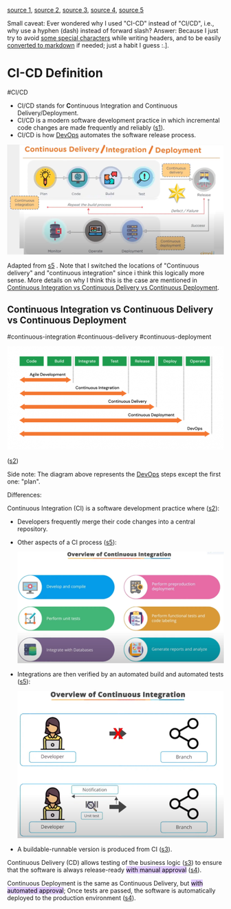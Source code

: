 
[source 1](https://www.synopsys.com/glossary/what-is-cicd.html#:~:text=CI%20and%20CD%20stand%20for,are%20made%20frequently%20and%20reliably.), [source 2](https://guvi.in/blog/continuous-integration-vs-continuous-deployment/), [source 3](https://medium.com/@ferhatsukrurende/continuous-integration-delivery-deployment-ci-cd-e1f3cbd14d5e), [source 4](https://katalon.com/resources-center/blog/continuous-delivery-vs-continuous-deployment), [source 5](https://youtu.be/h9K1NnqwUvE)

Small caveat: Ever wondered why I used "CI-CD" instead of "CI/CD", i.e., why use a hyphen (dash) instead of forward slash? 
Answer: Because I just try to avoid [some special characters](<https://www.quora.com/Which-special-character-should-be-avoided-when-naming-a-file#:~:text=%5C0%20(ASCII%20NULL,non%20ASCII%20charcters>) while writing headers, and to be easily [converted to markdown](https://stackoverflow.com/questions/43273842/what-are-the-rules-of-converting-one-markdown-title-into-an-html-anchor#:~:text=from%20the%20previous-,note,-.%0A1.All) if needed; just a habit I guess :.\].

# CI-CD Definition

#CI/CD 

* CI/CD stands for **C**ontinuous Integration and Continuous Delivery/Deployment. 
* CI/CD is a modern software development practice in which incremental code changes are made frequently and reliably ([s1](https://www.synopsys.com/glossary/what-is-cicd.html#:~:text=CI%20and%20CD%20stand%20for,are%20made%20frequently%20and%20reliably.)).
* CI/CD is how [DevOps](DevOps.md) automates the software release process.


![](Media-Temp/Pasted%20image%2020240122145135.png)

Adapted from [s5](https://youtu.be/h9K1NnqwUvE?t=888) . Note that I switched the locations of "Continuous delivery" and "continuous integration" since i think this logically more sense. More details on why I think this is the case are mentioned in [Continuous Integration vs Continuous Delivery vs Continuous Deployment](CI-CD.md#Continuous%20Integration%20vs%20Continuous%20Delivery%20vs%20Continuous%20Deployment).

## Continuous Integration vs Continuous Delivery vs Continuous Deployment

#continuous-integration #continuous-delivery  #continuous-deployment

![](Media-Temp/Pasted%20image%2020240122141101.png)

([s2](https://www.guvi.in/blog/continuous-integration-vs-continuous-deployment/#:~:text=principles%20of%20CI.-,Both,-CI%20and%20CD))

Side note: The diagram above represents the [DevOps](DevOps.md) steps except the first one: "plan".

Differences:

Continuous Integration (CI) is a software development practice where ([s2](<https://www.guvi.in/blog/continuous-integration-vs-continuous-deployment/#:~:text=the%20DevOps%20way.-,Continuous%20Integration,-(CI)>)):
* Developers frequently merge their code changes into a central repository.
* Other aspects of a CI process ([s5](https://youtu.be/h9K1NnqwUvE?t=1146)):
  
  ![|500](Media-Temp/Pasted%20image%2020240122150402.png)
  
* Integrations are then verified by an automated build and automated tests ([s5](https://youtu.be/h9K1NnqwUvE?t=1179)):
  
  ![|450](Media-Temp/Pasted%20image%2020240122150151.png)
  
* A buildable-runnable version is produced from CI ([s3](https://medium.com/@ferhatsukrurende/continuous-integration-delivery-deployment-ci-cd-e1f3cbd14d5e#:~:text=A%20buildable%2Drunnable%20version)).


Continuous Delivery (CD) allows testing of the business logic ([s3](https://medium.com/@SaviantConsulting/continuous-integration-vs-continuous-delivery-vs-continuous-deployment-60e96e9a7a08#:~:text=CD%20allows%20testing%20of%20the%20business%20logic.)) to ensure that the software is always release-ready <mark style="background: #D2B3FFA6;">with manual approval</mark> ([s4](https://katalon.com/resources-center/blog/continuous-delivery-vs-continuous-deployment#:~:text=Simply%20put%2C%20Continuous%20Delivery%20focuses%20on%20ensuring%20software%20is%20always%20release%2Dready%20with%20manual%20approval%2C%20while%20Continuous%20Deployment%20automates%20the%20release%20process%2C%20deploying%20changes%20to%20production%20automatically%20once%20tests%20pass.)).


Continuous Deployment is the same as Continuous Delivery, but <mark style="background: #D2B3FFA6;">with automated approval</mark>; Once tests are passed, the software is automatically deployed to the production environment ([s4](https://katalon.com/resources-center/blog/continuous-delivery-vs-continuous-deployment#:~:text=Simply%20put%2C%20Continuous%20Delivery%20focuses%20on%20ensuring%20software%20is%20always%20release%2Dready%20with%20manual%20approval%2C%20while%20Continuous%20Deployment%20automates%20the%20release%20process%2C%20deploying%20changes%20to%20production%20automatically%20once%20tests%20pass.)). 


